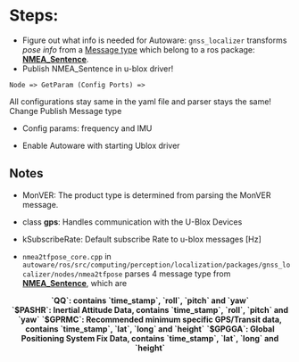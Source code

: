 # Steps:

* Figure out what info is needed for Autoware:
`gnss_localizer` transforms *pose info* from a [Message type](http://docs.ros.org/api/nmea_msgs/html/msg/Sentence.html) which belong to a ros package: [**NMEA_Sentence**](http://wiki.ros.org/nmea_msgs).
* Publish NMEA_Sentence in u-blox driver!
```
Node => GetParam (Config Ports) => 
```
All configurations stay same in the yaml file and parser stays the same!
Change Publish Message type
* Config params: frequency and IMU

* Enable Autoware with starting Ublox driver



## Notes

* MonVER: The product type is determined from parsing the MonVER message.
* class **gps**: Handles communication with the U-Blox Devices
* kSubscribeRate: Default subscribe Rate to u-blox messages [Hz]

* `nmea2tfpose_core.cpp` in `autoware/ros/src/computing/perception/localization/packages/gnss_localizer/nodes/nmea2tfpose` parses 4 message type from  [**NMEA_Sentence**](http://wiki.ros.org/nmea_msgs), which are 
<p align="center">
<b>`QQ`: contains `time_stamp`, `roll`, `pitch` and `yaw`</b> <br>
<b>`$PASHR`: Inertial Attitude Data, contains `time_stamp`, `roll`, `pitch` and `yaw`</b>
<b>`$GPRMC`: Recommended minimum specific GPS/Transit data, contains `time_stamp`, `lat`, `long` and `height`</b>
<b>`$GPGGA`: Global Positioning System Fix Data, contains `time_stamp`, `lat`, `long` and `height`</b>
</p>

